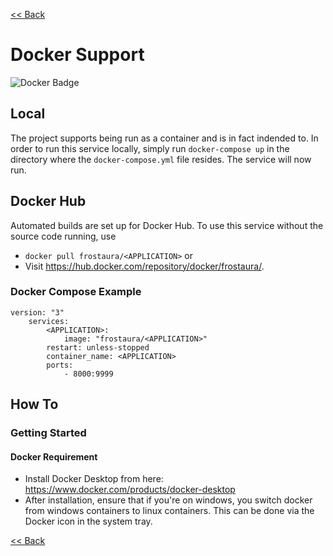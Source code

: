 [<< Back](../README.md)

# Docker Support
![Docker Badge](https://dockeri.co/image/frostaura/<APPLICATION>)
## Local
The project supports being run as a container and is in fact indended to. In order to run this service locally, simply run `docker-compose up` in the directory where the `docker-compose.yml` file resides. The service will now run.
## Docker Hub
Automated builds are set up for Docker Hub. To use this service without the source code running, use
- `docker pull frostaura/<APPLICATION>` or 
- Visit https://hub.docker.com/repository/docker/frostaura/<APPLICATION>.
### Docker Compose Example
    version: "3"
        services:
            <APPLICATION>:
                image: "frostaura/<APPLICATION>"
            restart: unless-stopped
            container_name: <APPLICATION>
            ports:
                - 8000:9999

## How To
### Getting Started
#### Docker Requirement
- Install Docker Desktop from here: https://www.docker.com/products/docker-desktop
- After installation, ensure that if you're on windows, you switch docker from windows containers to linux containers. This can be done via the Docker icon in the system tray.

[<< Back](../README.md)